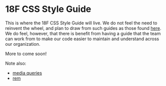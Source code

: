 18F CSS Style Guide
===================

This is where the 18F CSS Style Guide will live. We do not feel the need to reinvent the wheel, and plan to draw from such guides as those found [here](http://sixrevisions.com/css/css-style-guides/). We do feel, however, that there is benefit from having a guide that the team can work from to make our code easier to maintain and understand across our organization.

More to come soon!

Note also:
- [media queries](http://bradfrostweb.com/blog/post/7-habits-of-highly-effective-media-queries/)
- [rem](http://snook.ca/archives/html_and_css/font-size-with-rem)
